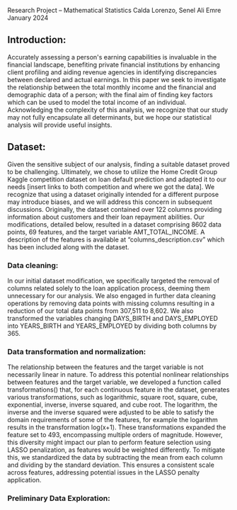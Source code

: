 Research Project – Mathematical Statistics
Calda Lorenzo, Senel Ali Emre
January 2024

## Introduction:
Accurately assessing a person's earning capabilities is invaluable in the financial landscape, benefiting private financial institutions by enhancing client profiling and aiding revenue agencies in 
identifying discrepancies between declared and actual earnings. In this paper we seek to investigate the relationship between the total monthly income and the financial and demographic data of a person; 
with the final aim of finding key factors which can be used to model the total income of an individual. Acknowledging the complexity of this analysis, we recognize that our study may not fully encapsulate 
all determinants, but we hope our statistical analysis will provide useful insights.

## Dataset:
Given the sensitive subject of our analysis, finding a suitable dataset proved to be challenging. Ultimately, we chose to utilize the Home Credit Group Kaggle competition dataset on loan default prediction 
and adapted it to our needs [insert links to both competition and where we got the data]. We recognize that using a dataset originally intended for a different purpose may introduce biases, and we will 
address this concern in subsequent discussions. Originally, the dataset contained over 122 columns providing information about customers and their loan repayment abilities. Our modifications, detailed below, 
resulted in a dataset comprising 8602 data points, 69 features, and the target variable AMT_TOTAL_INCOME. A description of the features is available at “columns_description.csv” which has been included 
along with the dataset.

### Data cleaning:
In our initial dataset modification, we specifically targeted the removal of columns related solely to the loan application process, deeming them unnecessary for our analysis. We also engaged in further data 
cleaning operations by removing data points with missing columns resulting in a reduction of our total data points from 307,511 to 8,602. We also transformed the variables changing DAYS_BIRTH and 
DAYS_EMPLOYED into YEARS_BIRTH and YEARS_EMPLOYED by dividing both columns by 365.

### Data transformation and normalization:
The relationship between the features and the target variable is not necessarily linear in nature. To address this potential nonlinear relationships between features and the target variable, we developed a 
function called transformations() that, for each continuous feature in the dataset, generates various transformations, such as logarithmic, square root, square, cube, exponential, inverse, inverse squared, 
and cube root. The logarithm, the inverse and the inverse squared were adjusted to be able to satisfy the domain requirements of some of the features, for example the logarithm results in the transformation 
log(x+1). These transformations expanded the feature set to 493, encompassing multiple orders of magnitude. However, this diversity might impact our plan to perform feature selection using LASSO penalization, as features would be weighted differently. To mitigate this, we standardized the data by subtracting the mean from each column and dividing by the standard deviation. This ensures a consistent scale across features, addressing potential issues in the LASSO penalty application.

### Preliminary Data Exploration:

